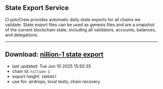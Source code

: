 ## State Export Service
CryptoCrew provides automatic daily state exports for all chains we validate. State export files can be used as genesis files and are a snapshot of the current blockchain state, including all validators, accounts, balances, and delegations.

---
**Download: [nillion-1 state export](https://ccv-s3.nbg1.your-objectstorage.com/SERVICE/nillion/nillion-1_export_1806057.json)**
---

- last updated: Tue Jun 10 2025 15:50:35
- chain id: `nillion-1`
- export height: `1806057`
- use for: airdrops, local tests, chain recovery
